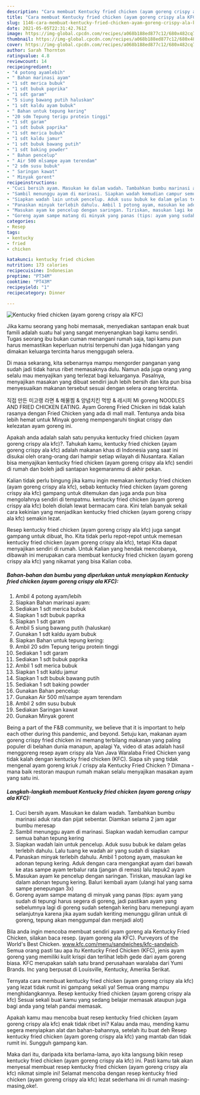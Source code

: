 ```yaml
---
description: "Cara membuat Kentucky fried chicken (ayam goreng crispy ala KFC) yang lezat Untuk Jualan"
title: "Cara membuat Kentucky fried chicken (ayam goreng crispy ala KFC) yang lezat Untuk Jualan"
slug: 1146-cara-membuat-kentucky-fried-chicken-ayam-goreng-crispy-ala-kfc-yang-lezat-untuk-jualan
date: 2021-05-05T22:31:42.761Z
image: https://img-global.cpcdn.com/recipes/a068b188ed877c12/680x482cq70/kentucky-fried-chicken-ayam-goreng-crispy-ala-kfc-foto-resep-utama.jpg
thumbnail: https://img-global.cpcdn.com/recipes/a068b188ed877c12/680x482cq70/kentucky-fried-chicken-ayam-goreng-crispy-ala-kfc-foto-resep-utama.jpg
cover: https://img-global.cpcdn.com/recipes/a068b188ed877c12/680x482cq70/kentucky-fried-chicken-ayam-goreng-crispy-ala-kfc-foto-resep-utama.jpg
author: Sarah Thornton
ratingvalue: 4.8
reviewcount: 14
recipeingredient:
- "4 potong ayamlebih"
- " Bahan marinasi ayam"
- "1 sdt merica bubuk"
- "1 sdt bubuk paprika"
- "1 sdt garam"
- "5 siung bawang putih haluskan"
- "1 sdt kaldu ayam bubuk"
- " Bahan untuk tepung kering"
- "20 sdm Tepung terigu protein tinggi"
- "1 sdt garam"
- "1 sdt bubuk paprika"
- "1 sdt merica bubuk"
- "1 sdt kaldu jamur"
- "1 sdt bubuk bawang putih"
- "1 sdt baking powder"
- " Bahan pencelup"
- " Air 500 mlsampe ayam terendam"
- "2 sdm susu bubuk"
- " Saringan kawat"
- " Minyak gorent"
recipeinstructions:
- "Cuci bersih ayam. Masukan ke dalam wadah. Tambahkan bumbu marinasi aduk rata dan pijat sebentar. Diamkan selama 2 jam agar bumbu meresap"
- "Sambil menunggu ayam di marinasi. Siapkan wadah kemudian campur semua bahan tepung kering"
- "Siapkan wadah lain untuk pencelup. Aduk susu bubuk ke dalam gelas terlebih dahulu. Lalu tuang ke wadah air yang sudah di siapkan"
- "Panaskan minyak terlebih dahulu. Ambil 1 potong ayam, masukan ke adonan tepung kering. Aduk dengan cara mengangkat ayam dari bawah ke atas sampe ayam terbalur rata (jangan di remas) lalu tepuk2 ayam"
- "Masukan ayam ke pencelup dengan saringan. Tiriskan, masukan lagi ke dalam adonan tepung kering. Baluri kembali ayam (ulangi hal yang sama sampe penepungan 3x)"
- "Goreng ayam sampe matang di minyak yang panas (tips: ayam yang sudah di tepungi harus segera di goreng, jadi pastikan ayam yang sebelumnya lagi di goreng sudah setengah kering baru menepungi ayam selanjutnya karena jika ayam sudah keriting menunggu giliran untuk di goreng, tepung akan menggumpal dan menjadi alot)"
categories:
- Resep
tags:
- kentucky
- fried
- chicken

katakunci: kentucky fried chicken 
nutrition: 173 calories
recipecuisine: Indonesian
preptime: "PT34M"
cooktime: "PT43M"
recipeyield: "1"
recipecategory: Dinner

---
```



![Kentucky fried chicken (ayam goreng crispy ala KFC)](https://img-global.cpcdn.com/recipes/a068b188ed877c12/680x482cq70/kentucky-fried-chicken-ayam-goreng-crispy-ala-kfc-foto-resep-utama.jpg)

Jika kamu seorang yang hobi memasak, menyediakan santapan enak buat famili adalah suatu hal yang sangat menyenangkan bagi kamu sendiri. Tugas seorang ibu bukan cuman menangani rumah saja, tapi kamu pun harus memastikan keperluan nutrisi terpenuhi dan juga hidangan yang dimakan keluarga tercinta harus menggugah selera.

Di masa  sekarang, kita sebenarnya mampu mengorder panganan yang sudah jadi tidak harus ribet memasaknya dulu. Namun ada juga orang yang selalu mau menyajikan yang terlezat bagi keluarganya. Pasalnya, menyajikan masakan yang dibuat sendiri jauh lebih bersih dan kita pun bisa menyesuaikan makanan tersebut sesuai dengan selera orang tercinta. 

직접 만든 미고랭 라면 &amp; 해물찜 &amp; 양념치킨 먹방 &amp; 레시피 Mi goreng NOODLES AND FRIED CHICKEN EATING. Ayam Goreng Fried Chicken ini tidak kalah rasanya dengan Fried Chicken yang ada di mall mall. Tentunya anda bisa lebih hemat untuk Minyak goreng mempengaruhi tingkat crispy dan kelezatan ayam goreng ini.

Apakah anda adalah salah satu penyuka kentucky fried chicken (ayam goreng crispy ala kfc)?. Tahukah kamu, kentucky fried chicken (ayam goreng crispy ala kfc) adalah makanan khas di Indonesia yang saat ini disukai oleh orang-orang dari hampir setiap wilayah di Nusantara. Kalian bisa menyajikan kentucky fried chicken (ayam goreng crispy ala kfc) sendiri di rumah dan boleh jadi santapan kegemaranmu di akhir pekan.

Kalian tidak perlu bingung jika kamu ingin memakan kentucky fried chicken (ayam goreng crispy ala kfc), sebab kentucky fried chicken (ayam goreng crispy ala kfc) gampang untuk ditemukan dan juga anda pun bisa mengolahnya sendiri di tempatmu. kentucky fried chicken (ayam goreng crispy ala kfc) boleh diolah lewat bermacam cara. Kini telah banyak sekali cara kekinian yang menjadikan kentucky fried chicken (ayam goreng crispy ala kfc) semakin lezat.

Resep kentucky fried chicken (ayam goreng crispy ala kfc) juga sangat gampang untuk dibuat, lho. Kita tidak perlu repot-repot untuk memesan kentucky fried chicken (ayam goreng crispy ala kfc), tetapi Kita dapat menyajikan sendiri di rumah. Untuk Kalian yang hendak mencobanya, dibawah ini merupakan cara membuat kentucky fried chicken (ayam goreng crispy ala kfc) yang nikamat yang bisa Kalian coba.

<!--inarticleads1-->

##### Bahan-bahan dan bumbu yang diperlukan untuk menyiapkan Kentucky fried chicken (ayam goreng crispy ala KFC):

1. Ambil 4 potong ayam/lebih
1. Siapkan  Bahan marinasi ayam:
1. Sediakan 1 sdt merica bubuk
1. Siapkan 1 sdt bubuk paprika
1. Siapkan 1 sdt garam
1. Ambil 5 siung bawang putih (haluskan)
1. Gunakan 1 sdt kaldu ayam bubuk
1. Siapkan  Bahan untuk tepung kering:
1. Ambil 20 sdm Tepung terigu protein tinggi
1. Sediakan 1 sdt garam
1. Sediakan 1 sdt bubuk paprika
1. Ambil 1 sdt merica bubuk
1. Siapkan 1 sdt kaldu jamur
1. Siapkan 1 sdt bubuk bawang putih
1. Sediakan 1 sdt baking powder
1. Gunakan  Bahan pencelup:
1. Gunakan  Air 500 ml/sampe ayam terendam
1. Ambil 2 sdm susu bubuk
1. Sediakan  Saringan kawat
1. Gunakan  Minyak gorent


Being a part of the F&amp;B community, we believe that it is important to help each other during this pandemic, and beyond. Setuju kan, makanan ayam goreng crispy fried chicken ini memang terbilang makanan yang paling populer di belahan dunia manapun, apalagi Ya, video di atas adalah hasil menggoreng resep ayam crispy ala Van Java Waralaba Fried Chicken yang tidak kalah dengan kentucky fried chicken (KFC). Siapa sih yang tidak mengenal ayam goreng kriuk / crispy ala Kentucky Fried Chicken ? Dimana - mana baik restoran maupun rumah makan selalu menyajikan masakan ayam yang satu ini. 

<!--inarticleads2-->

##### Langkah-langkah membuat Kentucky fried chicken (ayam goreng crispy ala KFC):

1. Cuci bersih ayam. Masukan ke dalam wadah. Tambahkan bumbu marinasi aduk rata dan pijat sebentar. Diamkan selama 2 jam agar bumbu meresap
1. Sambil menunggu ayam di marinasi. Siapkan wadah kemudian campur semua bahan tepung kering
1. Siapkan wadah lain untuk pencelup. Aduk susu bubuk ke dalam gelas terlebih dahulu. Lalu tuang ke wadah air yang sudah di siapkan
1. Panaskan minyak terlebih dahulu. Ambil 1 potong ayam, masukan ke adonan tepung kering. Aduk dengan cara mengangkat ayam dari bawah ke atas sampe ayam terbalur rata (jangan di remas) lalu tepuk2 ayam
1. Masukan ayam ke pencelup dengan saringan. Tiriskan, masukan lagi ke dalam adonan tepung kering. Baluri kembali ayam (ulangi hal yang sama sampe penepungan 3x)
1. Goreng ayam sampe matang di minyak yang panas (tips: ayam yang sudah di tepungi harus segera di goreng, jadi pastikan ayam yang sebelumnya lagi di goreng sudah setengah kering baru menepungi ayam selanjutnya karena jika ayam sudah keriting menunggu giliran untuk di goreng, tepung akan menggumpal dan menjadi alot)


Bila anda ingin mencoba membuat sendiri ayam goreng ala Kentucky Fried Chicken, silakan baca resep. (ayam goreng ala KFC). Purveyors of the World&#39;s Best Chicken. www.kfc.com/menu/sandwiches/kfc-sandwich. Semua orang pasti tau apa itu Kentucky Fried Chicken (KFC), jenis ayam goreng yang memiliki kulit krispi dan terlihat lebih gede dari ayam goreng biasa. KFC merupakan salah satu brand perusahaan waralaba dari Yumi Brands. Inc yang berpusat di Louisville, Kentucky, Amerika Serikat. 

Ternyata cara membuat kentucky fried chicken (ayam goreng crispy ala kfc) yang lezat tidak rumit ini gampang sekali ya! Semua orang mampu menghidangkannya. Resep kentucky fried chicken (ayam goreng crispy ala kfc) Sesuai sekali buat kamu yang sedang belajar memasak ataupun juga bagi anda yang telah pandai memasak.

Apakah kamu mau mencoba buat resep kentucky fried chicken (ayam goreng crispy ala kfc) enak tidak ribet ini? Kalau anda mau, mending kamu segera menyiapkan alat dan bahan-bahannya, setelah itu buat deh Resep kentucky fried chicken (ayam goreng crispy ala kfc) yang mantab dan tidak rumit ini. Sungguh gampang kan. 

Maka dari itu, daripada kita berlama-lama, ayo kita langsung bikin resep kentucky fried chicken (ayam goreng crispy ala kfc) ini. Pasti kamu tak akan menyesal membuat resep kentucky fried chicken (ayam goreng crispy ala kfc) nikmat simple ini! Selamat mencoba dengan resep kentucky fried chicken (ayam goreng crispy ala kfc) lezat sederhana ini di rumah masing-masing,oke!.

